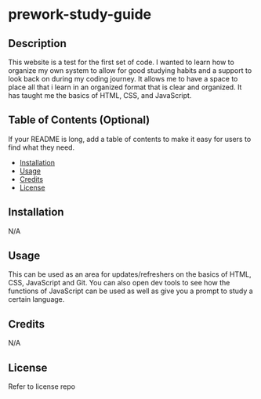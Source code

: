 # prework-study-guide

## Description

This website is a test for the first set of code. I wanted to learn how to organize my own system to allow for good studying habits and a support to look back on during my coding journey. It allows me to have a space to place all that i learn in an organized format that is clear and organized. It has taught me the basics of HTML, CSS, and JavaScript. 

## Table of Contents (Optional)

If your README is long, add a table of contents to make it easy for users to find what they need.

- [Installation](#installation)
- [Usage](#usage)
- [Credits](#credits)
- [License](#license)

## Installation

N/A

## Usage

This can be used as an area for updates/refreshers on the basics of HTML, CSS, JavaScript and Git. You can also open dev tools to see how the functions of JavaScript can be used as well as give you a prompt to study a certain language. 

## Credits

N/A


## License

Refer to license repo


